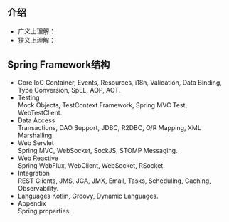 ## 介绍
* 广义上理解：
* 狭义上理解：


## Spring Framework结构
* Core
IoC Container, Events, Resources, i18n, Validation, Data Binding, Type Conversion, SpEL, AOP, AOT.
* Testing	
Mock Objects, TestContext Framework, Spring MVC Test, WebTestClient.
* Data Access	
Transactions, DAO Support, JDBC, R2DBC, O/R Mapping, XML Marshalling.
* Web Servlet	
Spring MVC, WebSocket, SockJS, STOMP Messaging.
* Web Reactive	
Spring WebFlux, WebClient, WebSocket, RSocket.
* Integration	
REST Clients, JMS, JCA, JMX, Email, Tasks, Scheduling, Caching, Observability.
* Languages	
Kotlin, Groovy, Dynamic Languages.
* Appendix	
Spring properties.
